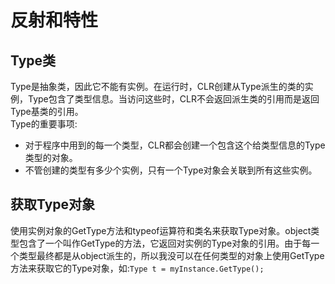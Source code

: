 # 反射和特性
## Type类
Type是抽象类，因此它不能有实例。在运行时，CLR创建从Type派生的类的实例，Type包含了类型信息。当访问这些时，CLR不会返回派生类的引用而是返回
Type基类的引用。  
Type的重要事项:  
- 对于程序中用到的每一个类型，CLR都会创建一个包含这个给类型信息的Type类型的对象。  
- 不管创建的类型有多少个实例，只有一个Type对象会关联到所有这些实例。  
## 获取Type对象
使用实例对象的GetType方法和typeof运算符和类名来获取Type对象。object类型包含了一个叫作GetType的方法，它返回对实例的Type对象的引用。由于每一
个类型最终都是从object派生的，所以我没可以在任何类型的对象上使用GetType方法来获取它的Type对象，如:`Type t = myInstance.GetType();`
